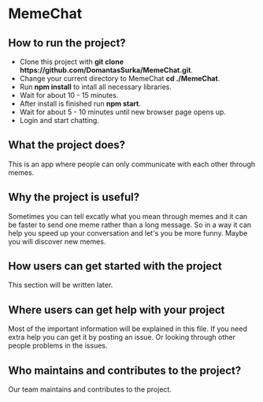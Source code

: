 # MemeChat
<h2>How to run the project?</h2>
<ul>
    <li>Clone this project with <b>git clone https://github.com/DomantasSurka/MemeChat.git</b>.</li>
    <li>Change your current directory to MemeChat <b>cd ./MemeChat</b>.</li>
    <li>Run <b>npm install</b> to intall all necessary libraries.</li>
    <li>Wait for about 10 - 15 minutes.</li>
    <li>After install is finished run <b>npm start</b>.</li>
    <li>Wait for about 5 - 10 minutes until new browser page opens up.</li>
    <li>Login and start chatting.</li>
</ul>
<h2>What the project does?</h2>
This is an app where people can only communicate with each other through memes.
<h2>Why the project is useful?</h2>
Sometimes you can tell excatly what you mean through memes and it can be faster to send one meme rather than a long message. So in a way it can help you speed up your conversation and let's you be more funny. Maybe you will discover new memes.
<h2>How users can get started with the project</h2>
This section will be written later.
<h2>Where users can get help with your project</h2>
Most of the important information will be explained in this file. If you need extra help you can get it by posting an issue. Or looking through other people problems in the issues.
<h2>Who maintains and contributes to the project?</h2>
Our team maintains and contributes to the project.

